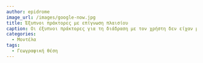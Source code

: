 ```yaml
---
author: epidrome
image_url: /images/google-now.jpg
title: Έξυπνοι πράκτορες με επίγνωση πλαισίου 
caption: Οι έξυπνοι πράκτορες για τη διάδραση με τον χρήστη δεν είχαν μεγάλη αποδοχή όταν ήταν μέρος της σουίτας εφαρμογών γραφείου (π.χ., Microsoft ClipIt), όμως με την εισαγωγή τους στα έξυπνα κινητά τηλέφωνα μπορούν να φανούν περισσότερο χρήσιμοι καθώς έχουν περισσότερες πληροφορίες για το πλαίσιο δραστηριότητας του χρήστη, όπως την τοποθεσία, το ημερολόγιο, κρατήσεις για γεγονότα και μετακινήσεις, κτλ.
categories:
  - Μοντέλα
tags:
  - Γεωγραφική θέση
---
```

